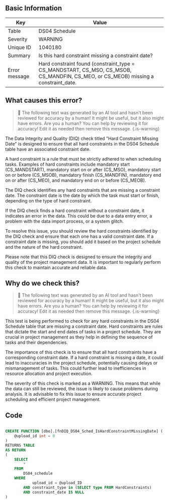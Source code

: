 ## Basic Information
| Key         | Value          |
|-------------|----------------|
| Table       | DS04 Schedule |
| Severity    | WARNING |
| Unique ID   | 1040180   |
| Summary     | Is this hard constraint missing a constraint date? |
| Error message | Hard constraint found (constraint_type = CS_MANDSTART, CS_MSO, CS_MSOB, CS_MANDFIN, CS_MEO, or CS_MEOB) missing a constraint_date. |

## What causes this error?

> :robot: The following text was generated by an AI tool and hasn't been reviewed for accuracy by a human! It might be useful, but it also might have errors. Are you a human? You can help by reviewing it for accuracy! Edit it as needed then remove this message.
{.is-warning}

The Data Integrity and Quality (DIQ) check titled "Hard Constraint Missing Date" is designed to ensure that all hard constraints in the DS04 Schedule table have an associated constraint date. 

A hard constraint is a rule that must be strictly adhered to when scheduling tasks. Examples of hard constraints include mandatory start (CS_MANDSTART), mandatory start on or after (CS_MSO), mandatory start on or before (CS_MSOB), mandatory finish (CS_MANDFIN), mandatory end on or after (CS_MEO), and mandatory end on or before (CS_MEOB). 

The DIQ check identifies any hard constraints that are missing a constraint date. The constraint date is the date by which the task must start or finish, depending on the type of hard constraint. 

If the DIQ check finds a hard constraint without a constraint date, it indicates an error in the data. This could be due to a data entry error, a problem with the data import process, or a system glitch. 

To resolve this issue, you should review the hard constraints identified by the DIQ check and ensure that each one has a valid constraint date. If a constraint date is missing, you should add it based on the project schedule and the nature of the hard constraint. 

Please note that this DIQ check is designed to ensure the integrity and quality of the project management data. It is important to regularly perform this check to maintain accurate and reliable data.
## Why do we check this?

> :robot: The following text was generated by an AI tool and hasn't been reviewed for accuracy by a human! It might be useful, but it also might have errors. Are you a human? You can help by reviewing it for accuracy! Edit it as needed then remove this message.
{.is-warning}

This test is being performed to check for any hard constraints in the DS04 Schedule table that are missing a constraint date. Hard constraints are rules that dictate the start and end dates of tasks in a project schedule. They are crucial in project management as they help in defining the sequence of tasks and their dependencies. 

The importance of this check is to ensure that all hard constraints have a corresponding constraint date. If a hard constraint is missing a date, it could lead to inaccuracies in the project schedule, potentially causing delays or mismanagement of tasks. This could further lead to inefficiencies in resource allocation and project execution. 

The severity of this check is marked as a WARNING. This means that while the data can still be reviewed, the issue is likely to cause problems during analysis. It is advisable to fix this issue to ensure accurate project scheduling and efficient project management.
## Code

```sql

CREATE FUNCTION [dbo].[fnDIQ_DS04_Sched_IsHardConstraintMissingDate] (
	@upload_id int = 0
)
RETURNS TABLE
AS RETURN
(
	SELECT
		*
	FROM
		DS04_schedule
	WHERE
			upload_id = @upload_ID
		AND constraint_type in (SELECT type FROM HardConstraints)
		AND constraint_date IS NULL
)
```
